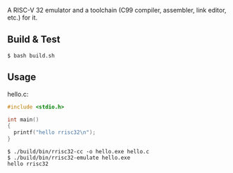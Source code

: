 
A RISC-V 32 emulator and a toolchain (C99 compiler, assembler, link editor, etc.) for it.

## Build & Test

```
$ bash build.sh
```

## Usage

hello.c:

```c
#include <stdio.h>

int main()
{
  printf("hello rrisc32\n");
}
```

```
$ ./build/bin/rrisc32-cc -o hello.exe hello.c
$ ./build/bin/rrisc32-emulate hello.exe
hello rrisc32
```
